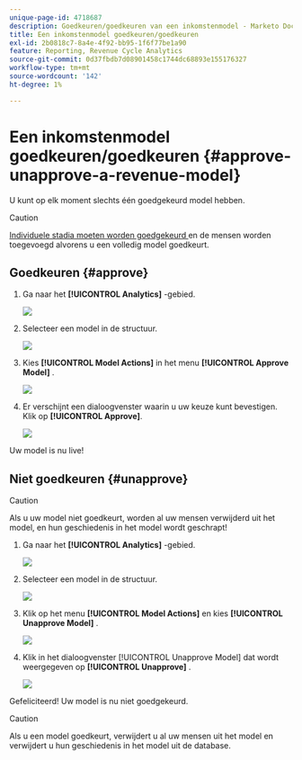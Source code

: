 ```yaml
---
unique-page-id: 4718687
description: Goedkeuren/goedkeuren van een inkomstenmodel - Marketo Docs - Productdocumentatie
title: Een inkomstenmodel goedkeuren/goedkeuren
exl-id: 2b0818c7-8a4e-4f92-bb95-1f6f77be1a90
feature: Reporting, Revenue Cycle Analytics
source-git-commit: 0d37fbdb7d08901458c1744dc68893e155176327
workflow-type: tm+mt
source-wordcount: '142'
ht-degree: 1%

---
```


# Een inkomstenmodel goedkeuren/goedkeuren {#approve-unapprove-a-revenue-model}

U kunt op elk moment slechts één goedgekeurd model hebben.

>[!CAUTION]
>
>[ Individuele stadia moeten worden goedgekeurd ](/help/marketo/product-docs/reporting/revenue-cycle-analytics/revenue-cycle-models/approving-stages-and-assigning-leads-to-a-revenue-model.md) en de mensen worden toegevoegd alvorens u een volledig model goedkeurt.

## Goedkeuren {#approve}

1. Ga naar het **[!UICONTROL Analytics]** -gebied.

   ![](assets/image2017-3-28-8-3a9-3a16.png)

1. Selecteer een model in de structuur.

   ![](assets/image2015-4-28-13-3a25-3a17.png)

1. Kies **[!UICONTROL Model Actions]** in het menu **[!UICONTROL Approve Model]** .

   ![](assets/image2015-4-28-14-3a6-3a3.png)

1. Er verschijnt een dialoogvenster waarin u uw keuze kunt bevestigen. Klik op **[!UICONTROL Approve]**.

   ![](assets/image2015-4-28-14-3a6-3a49.png)

Uw model is nu live!

## Niet goedkeuren {#unapprove}

>[!CAUTION]
>
>Als u uw model niet goedkeurt, worden al uw mensen verwijderd uit het model, en hun geschiedenis in het model wordt geschrapt!

1. Ga naar het **[!UICONTROL Analytics]** -gebied.

   ![](assets/image2017-3-28-8-3a9-3a30.png)

1. Selecteer een model in de structuur.

   ![](assets/image2015-4-28-13-3a25-3a17.png)

1. Klik op het menu **[!UICONTROL Model Actions]** en kies **[!UICONTROL Unapprove Model]** .

   ![](assets/image2015-4-28-13-3a28-3a0.png)

1. Klik in het dialoogvenster [!UICONTROL Unapprove Model] dat wordt weergegeven op **[!UICONTROL Unapprove]** .

   ![](assets/image2017-3-28-8-3a21-3a9.png)

Gefeliciteerd! Uw model is nu niet goedgekeurd.

>[!CAUTION]
>
>Als u een model goedkeurt, verwijdert u al uw mensen uit het model en verwijdert u hun geschiedenis in het model uit de database.
